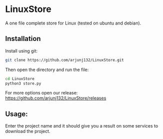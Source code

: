 # LinuxStore

A one file complete store for Linux (tested on ubuntu and debian).

## Installation

Install using git:

```bash
git clone https://github.com/arjunj132/LinuxStore.git
```

Then open the directory and run the file:

```bash
cd LinuxStore
python3 store.py
```

For more options open our release: https://github.com/arjunj132/LinuxStore/releases

## Usage:

Enter the project name and it should give you a result on some services to download the project.
